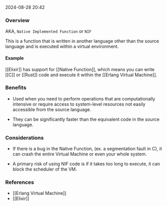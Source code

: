
2024-08-28 20:42

### Overview
AKA, `Native Implemented Function` or `NIF`

This is a function that is written in another language other than the source language and is executed within a virtual environment.

#### Example
[[Elixir]] has support for [[Native Function]], which means you can write [[C]] or [[Rust]] code and execute it within the [[Erlang Virtual Machine]].

### Benefits
- Used when you need to perform operations that are computationally intensive or require access to system-level resources not easily accessible from the source language.

- They can be significantly faster than the equivalent code in the source language.

### Considerations
- If there is a bug in the Native Function, (ex. a segmentation fault in C), it can crash the entire Virtual Machine or even your whole system.

- A primary risk of using NIF code is if it takes too long to execute, it can block the scheduler of the VM.

### References
- [[Erlang Virtual Machine]]
- [[Elixir]]
